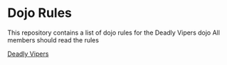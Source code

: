 Dojo Rules
==========

This repository contains a list of dojo rules for the Deadly Vipers dojo
All members should read the rules

[Deadly Vipers](https://github.com/deadlyvipers)
